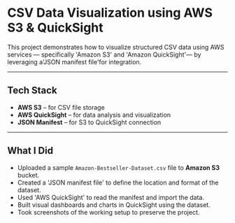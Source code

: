 # CSV Data Visualization using AWS S3 & QuickSight

This project demonstrates how to visualize structured CSV data using AWS services — specifically 'Amazon S3' and 'Amazon QuickSight'— by leveraging a'JSON manifest file'for integration.

---

## Tech Stack
- **AWS S3** – for CSV file storage
- **AWS QuickSight** – for data analysis and visualization
- **JSON Manifest** – for S3 to QuickSight connection

---

##  What I Did
- Uploaded a sample `Amazon-Bestseller-Dataset.csv` file to **Amazon S3** bucket.
- Created a 'JSON manifest file' to define the location and format of the dataset.
- Used 'AWS QuickSight' to read the manifest and import the data.
- Built visual dashboards and charts in QuickSight using the dataset.
- Took screenshots of the working setup to preserve the project.

